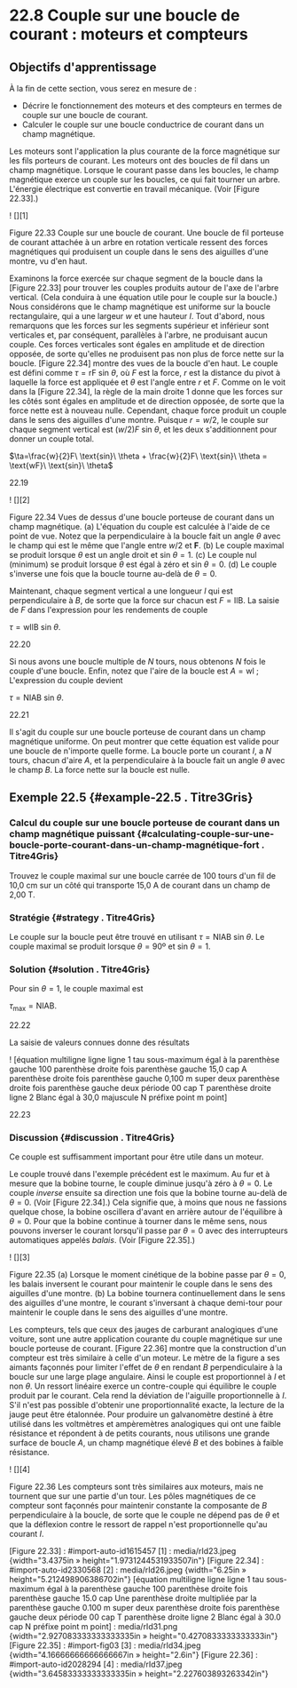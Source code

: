 # 22.8 Couple sur une boucle de courant : moteurs et compteurs

## Objectifs d'apprentissage

À la fin de cette section, vous serez en mesure de :

- Décrire le fonctionnement des moteurs et des compteurs en termes de couple sur une boucle de courant.
- Calculer le couple sur une boucle conductrice de courant dans un champ magnétique.

Les moteurs sont l'application la plus courante de la force magnétique sur les fils porteurs de courant. Les moteurs ont des boucles de fil dans un champ magnétique. Lorsque le courant passe dans les boucles, le champ magnétique exerce un couple sur les boucles, ce qui fait tourner un arbre. L'énergie électrique est convertie en travail mécanique. (Voir [Figure 22.33].)

! [][1]

Figure 22.33 Couple sur une boucle de courant. Une boucle de fil porteuse de courant attachée à un arbre en rotation verticale ressent des forces magnétiques qui produisent un couple dans le sens des aiguilles d'une montre, vu d'en haut.

Examinons la force exercée sur chaque segment de la boucle dans la [Figure 22.33] pour trouver les couples produits autour de l'axe de l'arbre vertical. (Cela conduira à une équation utile pour le couple sur la boucle.) Nous considérons que le champ magnétique est uniforme sur la boucle rectangulaire, qui a une largeur $w$ et une hauteur $l$. Tout d'abord, nous remarquons que les forces sur les segments supérieur et inférieur sont verticales et, par conséquent, parallèles à l'arbre, ne produisant aucun couple. Ces forces verticales sont égales en amplitude et de direction opposée, de sorte qu'elles ne produisent pas non plus de force nette sur la boucle. [Figure 22.34] montre des vues de la boucle d'en haut. Le couple est défini comme $\tau = \text{rF}\ \text{sin}\ \theta$, où $F$ est la force, $r$ est la distance du pivot à laquelle la force est appliquée et $\theta$ est l'angle entre $r$ et $F$. Comme on le voit dans la [Figure 22.34][](a), la règle de la main droite 1 donne que les forces sur les côtés sont égales en amplitude et de direction opposée, de sorte que la force nette est à nouveau nulle. Cependant, chaque force produit un couple dans le sens des aiguilles d'une montre. Puisque $r = w/2$, le couple sur chaque segment vertical est $(w/2)F\ \text{sin}\ \theta$, et les deux s'additionnent pour donner un couple total.

$\ta=\frac{w}{2}F\ \text{sin}\ \theta + \frac{w}{2}F\ \text{sin}\ \theta = \text{wF}\ \text{sin}\ \theta$

22.19

! [][2]

Figure 22.34 Vues de dessus d'une boucle porteuse de courant dans un champ magnétique. (a) L'équation du couple est calculée à l'aide de ce point de vue. Notez que la perpendiculaire à la boucle fait un angle $\theta$ avec le champ qui est le même que l'angle entre $w/2$ et $\mathbf{F}$. (b) Le couple maximal se produit lorsque $\theta$ est un angle droit et $\text{sin}\ \theta = 1$. (c) Le couple nul (minimum) se produit lorsque $\theta$ est égal à zéro et $\text{sin}\ \theta = 0$. (d) Le couple s'inverse une fois que la boucle tourne au-delà de $\theta = 0$.

Maintenant, chaque segment vertical a une longueur $l$ qui est perpendiculaire à $B$, de sorte que la force sur chacun est $F = \text{IlB}$. La saisie de $F$ dans l'expression pour les rendements de couple

$\tau = \text{wIlB}\ \text{sin}\ \theta.$

22.20

Si nous avons une boucle multiple de $N$ tours, nous obtenons $N$ fois le couple d'une boucle. Enfin, notez que l'aire de la boucle est $A = \text{wl}$ ; L'expression du couple devient

$\tau = \text{NIAB}\ \text{sin}\ \theta.$

22.21

Il s'agit du couple sur une boucle porteuse de courant dans un champ magnétique uniforme. On peut montrer que cette équation est valide pour une boucle de n'importe quelle forme. La boucle porte un courant $I$, a $N$ tours, chacun d'aire $A$, et la perpendiculaire à la boucle fait un angle $\theta$ avec le champ $B$. La force nette sur la boucle est nulle.

## Exemple 22.5 {#example-22.5 . Titre3Gris}

### Calcul du couple sur une boucle porteuse de courant dans un champ magnétique puissant {#calculating-couple-sur-une-boucle-porte-courant-dans-un-champ-magnétique-fort . Titre4Gris}

Trouvez le couple maximal sur une boucle carrée de 100 tours d'un fil de 10,0 cm sur un côté qui transporte 15,0 A de courant dans un champ de 2,00 T.

### Stratégie {#strategy . Titre4Gris}

Le couple sur la boucle peut être trouvé en utilisant $\tau = \text{NIAB}\ \text{sin}\ \theta$. Le couple maximal se produit lorsque $\theta = \text{90º}$ et $\text{sin}\ \theta = 1$.

### Solution {#solution . Titre4Gris}

Pour $\text{sin}\ \theta = 1$, le couple maximal est

$\tau_{\text{max}} = \text{NIAB}.$

22.22

La saisie de valeurs connues donne des résultats

! [équation multiligne ligne ligne 1 tau sous-maximum égal à la parenthèse gauche 100 parenthèse droite fois parenthèse gauche 15,0 cap A parenthèse droite fois parenthèse gauche 0,100 m super deux parenthèse droite fois parenthèse gauche deux période 00 cap T parenthèse droite ligne 2 Blanc égal à 30,0 majuscule N préfixe point m point]

22.23

### Discussion {#discussion . Titre4Gris}

Ce couple est suffisamment important pour être utile dans un moteur.

Le couple trouvé dans l'exemple précédent est le maximum. Au fur et à mesure que la bobine tourne, le couple diminue jusqu'à zéro à $\theta = 0$. Le couple *inverse* ensuite sa direction une fois que la bobine tourne au-delà de $\theta = 0$. (Voir [Figure 22.34][](d).) Cela signifie que, à moins que nous ne fassions quelque chose, la bobine oscillera d'avant en arrière autour de l'équilibre à $\theta = 0$. Pour que la bobine continue à tourner dans le même sens, nous pouvons inverser le courant lorsqu'il passe par $\theta = 0$ avec des interrupteurs automatiques appelés *balais*. (Voir [Figure 22.35].)

! [][3]

Figure 22.35 (a) Lorsque le moment cinétique de la bobine passe par $\theta = 0$, les balais inversent le courant pour maintenir le couple dans le sens des aiguilles d'une montre. (b) La bobine tournera continuellement dans le sens des aiguilles d'une montre, le courant s'inversant à chaque demi-tour pour maintenir le couple dans le sens des aiguilles d'une montre.

Les compteurs, tels que ceux des jauges de carburant analogiques d'une voiture, sont une autre application courante du couple magnétique sur une boucle porteuse de courant. [Figure 22.36] montre que la construction d'un compteur est très similaire à celle d'un moteur. Le mètre de la figure a ses aimants façonnés pour limiter l'effet de $\theta$ en rendant $B$ perpendiculaire à la boucle sur une large plage angulaire. Ainsi le couple est proportionnel à $I$ et non $\theta$. Un ressort linéaire exerce un contre-couple qui équilibre le couple produit par le courant. Cela rend la déviation de l'aiguille proportionnelle à $I$. S'il n'est pas possible d'obtenir une proportionnalité exacte, la lecture de la jauge peut être étalonnée. Pour produire un galvanomètre destiné à être utilisé dans les voltmètres et ampèremètres analogiques qui ont une faible résistance et répondent à de petits courants, nous utilisons une grande surface de boucle $A$, un champ magnétique élevé $B$ et des bobines à faible résistance.

! [][4]

Figure 22.36 Les compteurs sont très similaires aux moteurs, mais ne tournent que sur une partie d'un tour. Les pôles magnétiques de ce compteur sont façonnés pour maintenir constante la composante de $B$ perpendiculaire à la boucle, de sorte que le couple ne dépend pas de $\theta$ et que la déflexion contre le ressort de rappel n'est proportionnelle qu'au courant $I$.

  [Figure 22.33] : #import-auto-id1615457
  [1] : media/rId23.jpeg {width="3.4375in » height="1.9731244531933507in"}
  [Figure 22.34] : #import-auto-id2330568
  [2] : media/rId26.jpeg {width="6.25in » height="5.212498906386702in"}
  [équation multiligne ligne ligne 1 tau sous-maximum égal à la parenthèse gauche 100 parenthèse droite fois parenthèse gauche 15.0 cap Une parenthèse droite multipliée par la parenthèse gauche 0.100 m super deux parenthèse droite fois parenthèse gauche deux période 00 cap T parenthèse droite ligne 2 Blanc égal à 30.0 cap N préfixe point m point] : media/rId31.png {width="2.927083333333333335in » height="0.4270833333333333in"}
  [Figure 22.35] : #import-fig03
  [3] : media/rId34.jpeg {width="4.16666666666666667in » height="2.6in"}
  [Figure 22.36] : #import-auto-id2028294
  [4] : media/rId37.jpeg {width="3.64583333333333335in » height="2.227603893263342in"}
